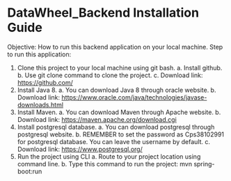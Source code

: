 # DataWheel_Backend Installation Guide
Objective: How to run this backend application on your local machine.
Step to run this application:
  1. Clone this project to your local machine using git bash.
    a. Install github.
    b. Use git clone command to clone the project.
    c. Download link: https://github.com/
  2. Install Java 8.
    a. You can download Java 8 through oracle website.
    b. Download link: https://www.oracle.com/java/technologies/javase-downloads.html
  3. Install Maven.
    a. You can download Maven through Apache website.
    b. Download link: https://maven.apache.org/download.cgi
  4. Install postgresql database.
    a. You can download postgresql through postgresql website.
    b. REMEMBER to set the password as Cps38102991 for postgresql database. You can leave the username by default.
    c. Download link: https://www.postgresql.org/
  5. Run the project using CLI
    a. Route to your project location using command line.
    b. Type this command to run the project: mvn spring-boot:run





